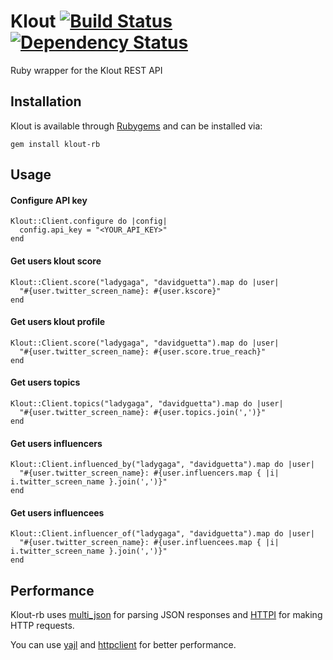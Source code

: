 Klout [![Build Status](https://secure.travis-ci.org/cdamian/klout-rb.png)][travis] [![Dependency Status](https://gemnasium.com/cdamian/klout-rb.png?travis)][gemnasium]
=====
Ruby wrapper for the Klout REST API

[travis]: http://travis-ci.org/cdamian/klout-rb
[gemnasium]: https://gemnasium.com/cdamian/klout-rb

Installation
------------

Klout is available through [Rubygems](http://rubygems.org/gems/klout-rb) and can be installed via:

    gem install klout-rb

Usage
-----

#### Configure API key

    Klout::Client.configure do |config|
      config.api_key = "<YOUR_API_KEY>"
    end

#### Get users klout score

    Klout::Client.score("ladygaga", "davidguetta").map do |user|
      "#{user.twitter_screen_name}: #{user.kscore}"
    end

#### Get users klout profile

    Klout::Client.score("ladygaga", "davidguetta").map do |user|
      "#{user.twitter_screen_name}: #{user.score.true_reach}"
    end

#### Get users topics

    Klout::Client.topics("ladygaga", "davidguetta").map do |user|
      "#{user.twitter_screen_name}: #{user.topics.join(',')}"
    end

#### Get users influencers

    Klout::Client.influenced_by("ladygaga", "davidguetta").map do |user|
      "#{user.twitter_screen_name}: #{user.influencers.map { |i| i.twitter_screen_name }.join(',')}"
    end

#### Get users influencees

    Klout::Client.influencer_of("ladygaga", "davidguetta").map do |user|
      "#{user.twitter_screen_name}: #{user.influencees.map { |i| i.twitter_screen_name }.join(',')}"
    end

Performance
-----------

Klout-rb uses [multi_json](https://github.com/intridea/multi_json) for parsing JSON responses and [HTTPI](https://github.com/rubiii/httpi) for making HTTP requests.

You can use [yajl](https://github.com/brianmario/yajl-ruby) and [httpclient](https://github.com/nahi/httpclient) for better performance.

